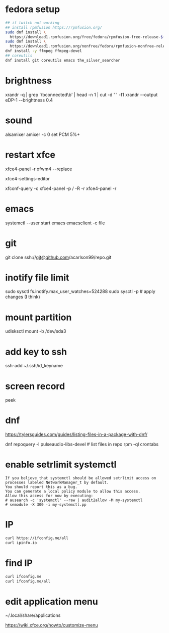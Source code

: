 # fedora setup
```sh
## if twitch not working
## install rpmfusion https://rpmfusion.org/
sudo dnf install \
  https://download1.rpmfusion.org/free/fedora/rpmfusion-free-release-$(rpm -E %fedora).noarch.rpm
sudo dnf install \
  https://download1.rpmfusion.org/nonfree/fedora/rpmfusion-nonfree-release-$(rpm -E %fedora).noarch.rpm
dnf install -y ffmpeg ffmpeg-devel
## coreutils
dnf install git coreutils emacs the_silver_searcher
```

# brightness
xrandr -q | grep '\bconnected\b' | head -n 1 | cut -d ' ' -f1
xrandr --output eDP-1 --brightness 0.4

# sound
alsamixer
amixer -c 0 set PCM 5%+

# restart xfce
xfce4-panel -r
xfwm4 --replace

xfce4-settings-editor

xfconf-query -c xfce4-panel -p / -R -r
xfce4-panel -r

# emacs
systemctl --user start emacs
emacsclient -c file

# git
git clone ssh://git@github.com/acarlson99/repo.git

# inotify file limit

sudo sysctl fs.inotify.max_user_watches=524288
sudo sysctl -p		# apply changes (I think)

# mount partition

udisksctl mount -b /dev/sda3

# add key to ssh

ssh-add ~/.ssh/id_keyname

# screen record

peek

# dnf

https://tylersguides.com/guides/listing-files-in-a-package-with-dnf/

dnf repoquery -l pulseaudio-libs-devel # list files in repo
rpm -ql crontabs

# enable setrlimit systemctl

```
If you believe that systemctl should be allowed setrlimit access on processes labeled NetworkManager_t by default.
You should report this as a bug.
You can generate a local policy module to allow this access.
Allow this access for now by executing:
# ausearch -c 'systemctl' --raw | audit2allow -M my-systemctl
# semodule -X 300 -i my-systemctl.pp
```

# IP

```sh
curl https://ifconfig.me/all
curl ipinfo.io
```

# find IP

```sh
curl ifconfig.me
curl ifconfig.me/all
```

# edit application menu

~/.local/share/applications

https://wiki.xfce.org/howto/customize-menu
